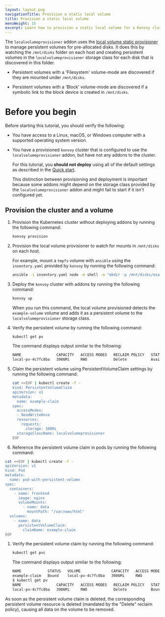 ```yaml
---
layout: layout.pug
navigationTitle: Provision a static local volume
title: Provision a static local volume
menuWeight: 15
excerpt: Learn how to provision a static local volume for a Konvoy cluster
---
```


<!-- markdownlint-disable MD004 MD007 MD025 MD030 -->

The `localvolumeprovisioner` addon uses the [local volume static provisioner][localstorage] to manage persistent volumes for pre-allocated disks.
It does this by watching the `/mnt/disks` folder on each host and creating persistent volumes in the `localvolumeprovisioner` storage class for each disk that is discovered in this folder.

- Persistent volumes with a 'Filesystem' volume-mode are discovered if they are mounted under `/mnt/disks`.

- Persistent volumes with a 'Block' volume-mode are discovered if a symbolic link to the block device is created in `/mnt/disks`.

# Before you begin

Before starting this tutorial, you should verify the following:

- You have access to a Linux, macOS, or Windows computer with a supported operating system version.

- You have a provisioned `konvoy` cluster that is configured to use the `localvolumeprovisioner` addon, but have not any addons to the cluster.

  For this tutorial, you **should not deploy** using all of the default settings as described in the [Quick start][quickstart].

  This distinction between provisioning and deployment is important because some addons might depend on the storage class provided by the `localvolumeprovisioner` addon and might fail to start if it isn't configured yet.

## Provision the cluster and a volume

1. Provision the Kubernetes cluster without deploying addons by running the following command:

    ```bash
    konvoy provision
    ```

1. Provision the local volume provisioner to watch for mounts in `/mnt/disks` on each host.

    For example, mount a `tmpfs` volume with `ansible` using the `inventory.yaml` provided by `konvoy` by running the following command:

    ```bash
    ansible -i inventory.yaml node -m shell -a "mkdir -p /mnt/disks/example-volume && mount -t tmpfs example-volume /mnt/disks/example-volume"
    ```

1. Deploy the `konvoy` cluster with addons by running the following command:

    ```bash
    konvoy up
    ```

    When you run this command, the local volume provisioned detects the `example-volume` volume and adds it as a persistent volume to the `localvolumeprovisioner` storage class.

1. Verify the persistent volume by running the following command:

    ```bash
    kubectl get pv
    ```

    The command displays output similar to the following:

    ```bash
    NAME                CAPACITY   ACCESS MODES   RECLAIM POLICY   STATUS      CLAIM   STORAGECLASS             REASON   AGE
    local-pv-4c7fc8ba   3986Mi     RWO            Delete           Available           localvolumeprovisioner            2s
    ```

1. Claim the persistent volume using PersistentVolumeClaim settings by running the following command:

    ```bash
    cat <<EOF | kubectl create -f -
    kind: PersistentVolumeClaim
    apiVersion: v1
    metadata:
      name: example-claim
    spec:
      accessModes:
      - ReadWriteOnce
      resources:
        requests:
          storage: 100Mi
      storageClassName: localvolumeprovisioner
    EOF
    ```

1. Reference the persistent volume claim in pods by running the following command:

  ```bash
  cat <<EOF | kubectl create -f -
  apiVersion: v1
  kind: Pod
  metadata:
    name: pod-with-persistent-volume
  spec:
    containers:
      - name: frontend
        image: nginx
        volumeMounts:
          - name: data
            mountPath: "/var/www/html"
    volumes:
      - name: data
        persistentVolumeClaim:
          claimName: example-claim
  EOF
  ```

1. Verify the persistent volume claim by running the following command:

    ```bash
    kubectl get pvc
    ```

    The command displays output similar to the following:

    ```bash
    NAME            STATUS   VOLUME              CAPACITY   ACCESS MODES   STORAGECLASS             AGE
    example-claim   Bound    local-pv-4c7fc8ba   3986Mi     RWO            localvolumeprovisioner   78s
    $ kubectl get pv
    NAME                CAPACITY   ACCESS MODES   RECLAIM POLICY   STATUS      CLAIM                   STORAGECLASS             REASON   AGE
    local-pv-4c7fc8ba   3986Mi     RWO            Delete           Bound       default/example-claim   localvolumeprovisioner            15m
    ```

As soon as the persistent volume claim is deleted, the corresponding persistent volume resource is deleted (mandated by the "Delete" reclaim policy), causing all data on the volume to be removed.

[localstorage]:https://github.com/kubernetes-sigs/sig-storage-local-static-provisioner
[quickstart]:../../quick-start/
